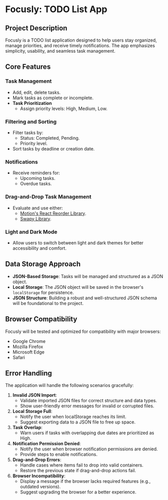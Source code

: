 # Focusly: TODO List App

## **Project Description**

Focusly is a TODO list application designed to help users stay organized, manage priorities, and receive timely notifications. The app emphasizes simplicity, usability, and seamless task management.

## **Core Features**

### **Task Management**

- Add, edit, delete tasks.
- Mark tasks as complete or incomplete.
- **Task Prioritization**
  - Assign priority levels: High, Medium, Low.

### **Filtering and Sorting**

- Filter tasks by:
  - Status: Completed, Pending.
  - Priority level.
- Sort tasks by deadline or creation date.

### **Notifications**

- Receive reminders for:
  - Upcoming tasks.
  - Overdue tasks.

### **Drag-and-Drop Task Management**

- Evaluate and use either:
  - [Motion's React Reorder Library](https://motion.dev/docs/react-reorder).
  - [Swapy Library](https://swapy.tahazsh.com/).

### **Light and Dark Mode**

- Allow users to switch between light and dark themes for better accessibility and comfort.

## **Data Storage Approach**

- **JSON-Based Storage**: Tasks will be managed and structured as a JSON object.
- **Local Storage**: The JSON object will be saved in the browser's `localStorage` for persistence.
- **JSON Structure**: Building a robust and well-structured JSON schema will be foundational to the project.

## **Browser Compatibility**

Focusly will be tested and optimized for compatibility with major browsers:

- Google Chrome
- Mozilla Firefox
- Microsoft Edge
- Safari

## **Error Handling**

The application will handle the following scenarios gracefully:

1. **Invalid JSON Import**:
   - Validate imported JSON files for correct structure and data types.
   - Show user-friendly error messages for invalid or corrupted files.
2. **Local Storage Full**:
   - Notify the user when localStorage reaches its limit.
   - Suggest exporting data to a JSON file to free up space.
3. **Task Overlap**:
   - Warn users if tasks with overlapping due dates are prioritized as High.
4. **Notification Permission Denied**:
   - Notify the user when browser notification permissions are denied.
   - Provide steps to enable notifications.
5. **Drag-and-Drop Errors**:
   - Handle cases where items fail to drop into valid containers.
   - Restore the previous state if drag-and-drop actions fail.
6. **Browser Incompatibility**:
   - Display a message if the browser lacks required features (e.g., outdated versions).
   - Suggest upgrading the browser for a better experience.
